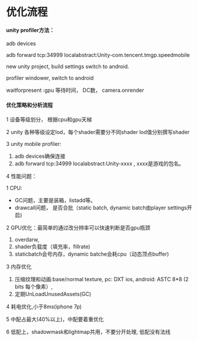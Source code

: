 # 优化流程

#### unity profiler方法：

adb devices

adb forward tcp:34999 localabstract:Unity-com.tencent.tmgp.speedmobile

new unity project, build settings switch to android.

profiler windower, switch to android

waitforpresent :gpu 等待时间， DC数， camera.onrender

#### 优化策略和分析流程

1 设备等级划分， 根据cpu和gpu天梯

2 unity 各种等级设定lod，每个shader需要分不同shader lod值分别撰写shader

3 unity mobile profiler: 

1. adb devices确保连接
2. adb forward tcp:34999 localabstract:Unity-xxxx , xxxx是游戏的包名。

4 性能问题：

1 CPU: 

* GC问题，主要是装箱，listadd等。
* drawcall问题， 是否合批（static batch, dynamic batch由player settings开启\)

2 GPU优化：最简单的通过改分辨率可以快速判断是否gpu瓶颈

1.  overdarw,
2.  shader负载度（填充率，fillrate\)
3.  staticbatch会号内存，dynamic batche会耗cpu（动态顶点buffer\)

3 内存优化

1. 压缩纹理和动画:base/normal texture, pc: DXT ios, android: ASTC 8\*8 \(2 bits 每个像素）, 
2. 定期UnLoadUnusedAssets\(GC\)





4 耗电优化,小于8ms\(iphone 7p\)

5 中配占最大\(40%以上\)，中配要着重优化

6 低配上，shadowmask和lightmap共用，不要分开处理, 低配没有法线



